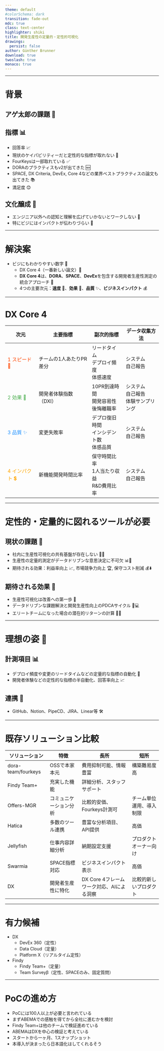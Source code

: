 ```yaml
---
theme: default
#colorSchema: dark
transition: fade-out
mdc: true
class: text-center
highlighter: shiki
title: 開発生産性の定量的・定性的可視化
drawings:
  persist: false
author: Günther Brunner
download: true
twoslash: true
monaco: true
---
```



<AutoFitText :max="300" :min="100" modelValue="開発生産性の定量的"/>
<AutoFitText :max="300" :min="100" modelValue="定性的可視化PoC"/>

---

# 背景

## アゲ太郎の課題 🤔

## 指標 📊
- 回答率 📈
- 現状のケイパビリティーだと定性的な指標が取れない 🚫
- FourKeysは一部取れている ✅
- DORAのプラクティスもv2が出てきた 🆕
- SPACE, DX Criteria, DevEx, Core 4などの業界ベストプラクティスの論文も出てきた 📚
- 満足度 😊

## 文化醸成 🌱
- エンジニア以外への認知と理解を広げていかないとワークしない 🤝
- 特にビジにはインパクトが伝わりづらい 💼

---

# 解決案

- ビジにもわかりやすい数字 💼
  - DX Core 4（一番新しい論文）📄
  - **DX Core 4**は、**DORA**、**SPACE**、**DevEx**を包含する開発者生産性測定の統合アプローチ 🔄
  - 4つの主要次元：**速度** 🚀、**効果** 💪、**品質** ✨、**ビジネスインパクト** 💰

---

# DX Core 4


| 次元 | 主要指標 | 副次的指標 | データ収集方法 |
| --- | --- | --- | --- |
| <span style="color: #FF4500;">1 スピード 🚀</span> | チームの1人あたりPR差分 | リードタイム<br>デプロイ頻度<br>体感速度 | システム<br>自己報告 |
| <span style="color: #4CAF50;">2 効果 💪</span> | 開発者体験指数（DXI）| 10PR到達時間<br>開発容易性<br>後悔離職率 | システム<br>自己報告<br>体験サンプリング |
| <span style="color: #1E90FF;">3 品質 ✨</span> | 変更失敗率 | デプロ復旧時間<br>インシデント数<br>体感品質 | システム<br>自己報告 |
| <span style="color: #FFA500;">4 インパクト 💲</span> | 新機能開発時間比率 | 保守時間比率<br>1人当たり収益<br>R&D費用比率 | システム<br>自己報告 |

---

# 定性的・定量的に図れるツールが必要

## 現状の課題 🚧
- 社内に生産性可視化の共有基盤が存在しない 🏢❌
- 生産性の定量的測定がデータドリブンな意思決定に不可欠 📊🧠
- 期待される効果：利益率向上 📈, 市場競争力向上 🏆, 保守コスト削減 💰⬇️

## 期待される効果 🌟

- 生産性可視化は改善への第一歩 👣
- データドリブンな課題解決と開発生産性向上のPDCAサイクル 🔄💻
- エリートチームになった場合の潜在的リターンの計算 🚀💼

---

# 理想の姿 🌟

## 計測項目 📊

- デプロイ頻度や変更のリードタイムなどの定量的な指標の自動化 🤖
- 開発者体験などの定性的な指標の半自動化、回答率向上 📈


## 連携 🔗

- GitHub、Notion、PipeCD、JIRA、Linear等 🛠️

---

# 既存ソリューション比較

| ソリューション | 特徴 | 長所 | 短所 |
|----------------|------|------|------|
| dora-team/fourkeys | OSSで本家本元 | 費用抑制可能、情報豊富 | 構築難易度高 |
| Findy Team+ | 充実した機能 | 詳細分析、スタッフサポート | |
| Offers-MGR | コミュニケーション分析 | 比較的安価、Fourkeys計測可 | チーム単位運用、導入制限 |
| Hatica | 多数のツール連携 | 豊富な分析項目、API提供 | 高価 |
| Jellyfish | 仕事内容詳細分析 | 納期設定支援 | プロダクトオーナー向け |
| Swarmia | SPACE指標対応 | ビジネスインパクト表示 | 高価 |
| DX | 開発者生産性に特化 | DX Core 4フレームワーク対応、AIによる洞察 | 比較的新しいプロダクト |

---

# 有力候補

- DX
    - DevEx 360（定性）
    - Data Cloud（定量）
    - Platform X（リアルタイム定性）
- Findy
    - Findy Team+（定量）
    - Team Surveyβ（定性、SPACEのみ、固定質問）

---

# PoCの進め方

- PoCには100人以上が必要と言われている
- まずABEMAでの感触を得てから全社に進むかを検討
- Findy Team+は他のチームで検証進めている
- ABEMAはDXを中心の検証と考えている
- スタートから一ヶ月、1スナップショット
- 本導入が決まったら日本語化はしてくれるそう